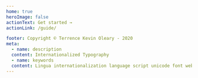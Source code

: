 ```yaml
---
home: true
heroImage: false
actionText: Get started →
actionLink: /guide/

footer: Copyright © Terrence Kevin Oleary - 2020
meta:
  - name: description
  content: Internationalized Typography
  - name: keywords
  content: Lingua internationalization language script unicode font webfont
---
```


